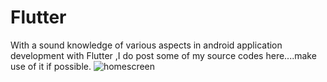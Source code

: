 # Flutter
With a sound knowledge of various aspects in android application development with Flutter ,I do post some of my source codes here....make use of it if possible.
![homescreen](https://user-images.githubusercontent.com/36126860/54602627-33f10b00-4a68-11e9-8d84-6c3a1e409c79.PNG)
